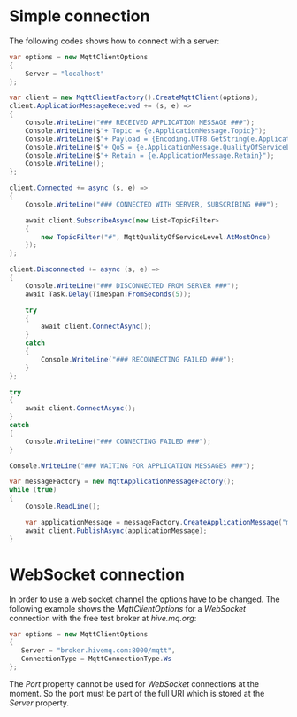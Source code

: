 # Simple connection
The following codes shows how to connect with a server:

```csharp
var options = new MqttClientOptions
{
    Server = "localhost"
};

var client = new MqttClientFactory().CreateMqttClient(options);
client.ApplicationMessageReceived += (s, e) =>
{
    Console.WriteLine("### RECEIVED APPLICATION MESSAGE ###");
    Console.WriteLine($"+ Topic = {e.ApplicationMessage.Topic}");
    Console.WriteLine($"+ Payload = {Encoding.UTF8.GetString(e.ApplicationMessage.Payload)}");
    Console.WriteLine($"+ QoS = {e.ApplicationMessage.QualityOfServiceLevel}");
    Console.WriteLine($"+ Retain = {e.ApplicationMessage.Retain}");
    Console.WriteLine();
};

client.Connected += async (s, e) =>
{
    Console.WriteLine("### CONNECTED WITH SERVER, SUBSCRIBING ###");

    await client.SubscribeAsync(new List<TopicFilter>
    {
        new TopicFilter("#", MqttQualityOfServiceLevel.AtMostOnce)
    });
};

client.Disconnected += async (s, e) => 
{
    Console.WriteLine("### DISCONNECTED FROM SERVER ###");
    await Task.Delay(TimeSpan.FromSeconds(5));

    try
    {
        await client.ConnectAsync();
    }
    catch
    {
        Console.WriteLine("### RECONNECTING FAILED ###");
    }
};

try
{
    await client.ConnectAsync();
}
catch
{
    Console.WriteLine("### CONNECTING FAILED ###");
}

Console.WriteLine("### WAITING FOR APPLICATION MESSAGES ###");

var messageFactory = new MqttApplicationMessageFactory();
while (true)
{
    Console.ReadLine();

    var applicationMessage = messageFactory.CreateApplicationMessage("myTopic", "Hello World", MqttQualityOfServiceLevel.AtLeastOnce);
    await client.PublishAsync(applicationMessage);
}
```

# WebSocket connection
In order to use a web socket channel the options have to be changed. The following example shows the _MqttClientOptions_ for a _WebSocket_ connection with the free test broker at _hive.mq.org_:

```csharp
var options = new MqttClientOptions
{
   Server = "broker.hivemq.com:8000/mqtt",
   ConnectionType = MqttConnectionType.Ws
};
```
The _Port_ property cannot be used for _WebSocket_ connections at the moment. So the port must be part of the full URI which is stored at the _Server_ property.